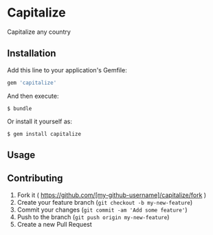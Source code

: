 # Capitalize

Capitalize any country

## Installation

Add this line to your application's Gemfile:

```ruby
gem 'capitalize'
```

And then execute:

    $ bundle

Or install it yourself as:

    $ gem install capitalize

## Usage


## Contributing

1. Fork it ( https://github.com/[my-github-username]/capitalize/fork )
2. Create your feature branch (`git checkout -b my-new-feature`)
3. Commit your changes (`git commit -am 'Add some feature'`)
4. Push to the branch (`git push origin my-new-feature`)
5. Create a new Pull Request
